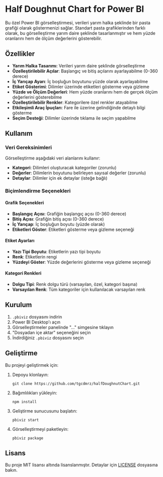 # Half Doughnut Chart for Power BI

Bu özel Power BI görselleştirmesi, verileri yarım halka şeklinde bir pasta grafiği olarak göstermenizi sağlar. Standart pasta grafiklerinden farklı olarak, bu görselleştirme yarım daire şeklinde tasarlanmıştır ve hem yüzde oranlarını hem de ölçüm değerlerini gösterebilir.

## Özellikler

- **Yarım Halka Tasarımı**: Verileri yarım daire şeklinde görselleştirme
- **Özelleştirilebilir Açılar**: Başlangıç ve bitiş açılarını ayarlayabilme (0-360 derece)
- **İç Yarıçap Ayarı**: İç boşluğun boyutunu yüzde olarak ayarlayabilme
- **Etiket Gösterimi**: Dilimler üzerinde etiketleri gösterme veya gizleme
- **Yüzde ve Ölçüm Değerleri**: Hem yüzde oranlarını hem de gerçek ölçüm değerlerini gösterebilme
- **Özelleştirilebilir Renkler**: Kategorilere özel renkler atayabilme
- **Etkileşimli Araç İpuçları**: Fare ile üzerine gelindiğinde detaylı bilgi gösterme
- **Seçim Desteği**: Dilimler üzerinde tıklama ile seçim yapabilme

## Kullanım

### Veri Gereksinimleri

Görselleştirme aşağıdaki veri alanlarını kullanır:

- **Kategori**: Dilimleri oluşturacak kategoriler (zorunlu)
- **Değerler**: Dilimlerin boyutunu belirleyen sayısal değerler (zorunlu)
- **Detaylar**: Dilimler için ek detaylar (isteğe bağlı)

### Biçimlendirme Seçenekleri

#### Grafik Seçenekleri
- **Başlangıç Açısı**: Grafiğin başlangıç açısı (0-360 derece)
- **Bitiş Açısı**: Grafiğin bitiş açısı (0-360 derece)
- **İç Yarıçap**: İç boşluğun boyutu (yüzde olarak)
- **Etiketleri Göster**: Etiketleri gösterme veya gizleme seçeneği

#### Etiket Ayarları
- **Yazı Tipi Boyutu**: Etiketlerin yazı tipi boyutu
- **Renk**: Etiketlerin rengi
- **Yüzdeyi Göster**: Yüzde değerlerini gösterme veya gizleme seçeneği

#### Kategori Renkleri
- **Dolgu Tipi**: Renk dolgu türü (varsayılan, özel, kategori başına)
- **Varsayılan Renk**: Tüm kategoriler için kullanılacak varsayılan renk

## Kurulum

1. `.pbiviz` dosyasını indirin
2. Power BI Desktop'ı açın
3. Görselleştirmeler panelinde "..." simgesine tıklayın
4. "Dosyadan içe aktar" seçeneğini seçin
5. İndirdiğiniz `.pbiviz` dosyasını seçin

## Geliştirme

Bu projeyi geliştirmek için:

1. Depoyu klonlayın:
   ```
   git clone https://github.com/tgcdmrz/halfDoughnutChart.git
   ```

2. Bağımlılıkları yükleyin:
   ```
   npm install
   ```

3. Geliştirme sunucusunu başlatın:
   ```
   pbiviz start
   ```

4. Görselleştirmeyi paketleyin:
   ```
   pbiviz package
   ```

## Lisans

Bu proje MIT lisansı altında lisanslanmıştır. Detaylar için [LICENSE](LICENSE) dosyasına bakın.
